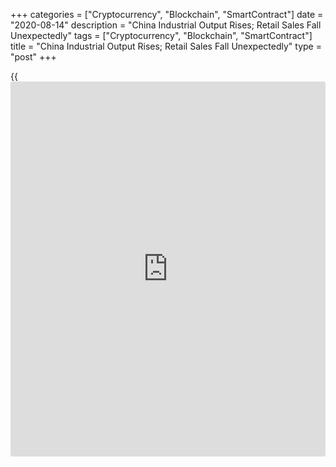 +++
categories = ["Cryptocurrency", "Blockchain", "SmartContract"]
date = "2020-08-14"
description = "China Industrial Output Rises; Retail Sales Fall Unexpectedly"
tags = ["Cryptocurrency", "Blockchain", "SmartContract"]
title = "China Industrial Output Rises; Retail Sales Fall Unexpectedly"
type = "post"
+++

{{<iframe id="large-banner" src="https://www.bounty.group/#slide=4.0" width="100%" height="600" scrolling="no" style="border: 0px solid rgb(216, 221, 230); border-radius: 3px;">}}

China's industrial production increased in July, while retail sales
logged an unexpected fall, data from the National Bureau of Statistics
revealed Friday.

Industrial production grew 4.8 percent on a yearly basis in July, the
same rate of growth as seen in June. However, the rate was weaker than
the expected rise of 5.1 percent.

At the same time, retail sales dropped 1.1 percent from last year,
confounding expectations for an increase of 0.1 percent. Sales had
declined 1.8 percent in June.

During January to July period, fixed asset investment decreased 1.6
percent versus a 3.1 percent decrease in January to June. The rate came
in line with expectations.

For comments and feedback [contact](https://www.playgroundfx.com/contact/): editorial@rtt[news](https://www.letsplayfx.com/blog/forex-news-website/).com

[Economic News][1]

 **What parts of the world are seeing the best (and worst) economic
performances lately? Click[here][2] to check out our [Econ Scorecard][2]
and find out! See up-to-the-moment [ranking](https://www.playgroundfx.com/blog/crypto-exchange-ranking/)s for the best and worst
performers in [GDP][3], [unemployment rate][4], [inflation][5] and much
more.**

   1. www.rtt[news](https://www.letsplayfx.com/blog/forex-news-website/).com/Content/EconomicNews.aspx
   2. www.rtt[news](https://www.letsplayfx.com/blog/forex-news-website/).com/economic-scorecard/world-rank/retail-sales/highest-performance.aspx
   3. www.rtt[news](https://www.letsplayfx.com/blog/forex-news-website/).com/economic-scorecard/world-rank/GDP/highest-performance.aspx
   4. www.rtt[news](https://www.letsplayfx.com/blog/forex-news-website/).com/economic-scorecard/world-rank/unemployment-rate/lowest-performance.aspx
   5. www.rtt[news](https://www.letsplayfx.com/blog/forex-news-website/).com/economic-scorecard/world-rank/CPI/highest-performance.aspx